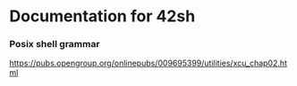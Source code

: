 # Documentation for 42sh

### Posix shell grammar
https://pubs.opengroup.org/onlinepubs/009695399/utilities/xcu_chap02.html
